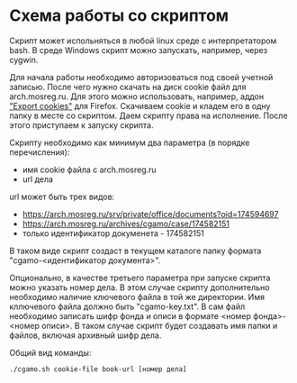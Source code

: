 # Схема работы со скриптом
Скрипт может испольняться в любой linux среде с интерпретатором bash. В среде Windows скрипт можно запускать, например, через cygwin.

Для начала работы необходимо авторизоваться под своей учетной записью. После чего нужно скачать на диск cookie файл для arch.mosreg.ru. Для этого можно использовать, например, аддон ["Export cookies"](https://addons.mozilla.org/en-US/firefox/addon/export-cookies-txt/) для Firefox. Скачиваем cookie и кладем его в одну папку в месте со скриптом. Даем скрипту права на исполнение. После этого приступаем к запуску скрипта.

Скрипту необходимо как минимум два параметра (в порядке перечисления):
* имя cookie файла с arch.mosreg.ru
* url дела

url может быть трех видов:
* https://arch.mosreg.ru/srv/private/office/documents?oid=174594697
* https://arch.mosreg.ru/archives/cgamo/case/174582151
* только идентификатор докуменета - 174582151

В таком виде скрипт создаст в текущем каталоге папку формата "cgamo-<идентификатор документа>".

Опционально, в качестве третьего параметра при запуске скрипта можно указать номер дела. В этом случае скрипту дополнительно необходимо наличие ключевого файла в той же директории. Имя кллючевого файла должно быть "cgamo-key.txt". В сам файл необходимо записать шифр фонда и описи в формате <номер фонда>-<номер описи>. В таком случае скрипт будет создавать имя папки и файлов, включая архивный шифр дела.

Общий вид команды:

`./cgamo.sh cookie-file book-url [номер дела]`

